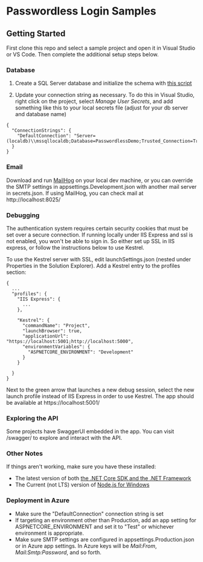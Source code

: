 Passwordless Login Samples
==========================

Getting Started
---------------

First clone this repo and select a sample project and open it in Visual Studio or VS Code. Then complete the additional setup steps below.

### Database ###

1. Create a SQL Server database and initialize the schema with [this script](
https://raw.githubusercontent.com/SimpleIAM/PasswordlessLogin/master/PasswordlessLogin.Migrations/UpgradePasswordlessLogin.SqlServer.sql)

2. Update your connection string as necessary. To do this in Visual Studio, right click on the project, select *Manage User Secrets*, and add something like this to your local secrets file (adjust for your db server and database name)

```
{
  "ConnectionStrings": {
    "DefaultConnection": "Server=(localdb)\\mssqllocaldb;Database=PasswordlessDemo;Trusted_Connection=True;MultipleActiveResultSets=true"
  }
}
```

### Email ###

Download and run [MailHog](https://github.com/mailhog/MailHog/releases/v1.0.0) on your local dev machine, or you can override the SMTP settings in appsettings.Development.json with another mail server in secrets.json. If using MailHog, you can check mail at http://localhost:8025/


### Debugging ###

The authentication system requires certain security cookies that must be set over a secure connection. If running locally under IIS Express and ssl is not enabled, you won't be able to sign in. So either set up SSL in IIS express, or follow the instructions below to use Kestrel.

To use the Kestrel server with SSL, edit launchSettings.json (nested under Properties in the Solution Explorer). Add a Kestrel entry to the profiles section:

```
{
  ...
  "profiles": {
    "IIS Express": {
      ...
    },
    
    "Kestrel": {
      "commandName": "Project",
      "launchBrowser": true,
      "applicationUrl": "https://localhost:5001;http://localhost:5000",
      "environmentVariables": {
        "ASPNETCORE_ENVIRONMENT": "Development"
      }
    }
    
  }
}
```

Next to the green arrow that launches a new debug session, select the new launch profile instead of IIS Express in order to use Kestrel. The app should be available at https://localhost:5001/

### Exploring the API ###

Some projects have SwaggerUI embedded in the app. You can visit /swagger/ to explore and interact with the API.

### Other Notes ###

If things aren't working, make sure you have these installed:
* The latest version of both [the .NET Core SDK and the .NET Framework](https://www.microsoft.com/net/download)
* The Current (not LTS) version of [Node.js for Windows](https://nodejs.org/en/)

### Deployment in Azure ###

* Make sure the "DefaultConnection" connection string is set
* If targeting an environment other than Production, add an app setting for ASPNETCORE_ENVIRONMENT and set it to "Test" or whichever environment is appropriate.
* Make sure SMTP settings are configured in appsettings.Production.json or in Azure app settings. In Azure keys will be _Mail:From_, _Mail:Smtp:Password_, and so forth.

